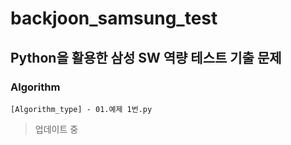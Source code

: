 # backjoon_samsung_test
## Python을 활용한 삼성 SW 역량 테스트 기출 문제

### Algorithm
```
[Algorithm_type] - 01.예제 1번.py
```

> 업데이트 중
